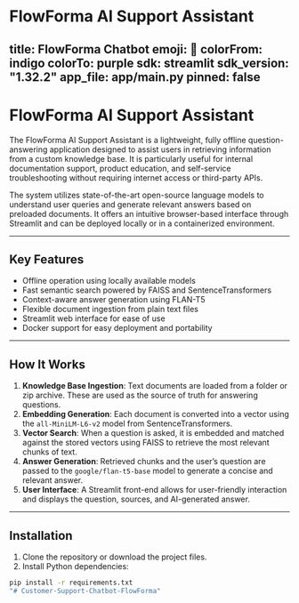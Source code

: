 # FlowForma AI Support Assistant
title: FlowForma Chatbot
emoji: 💬
colorFrom: indigo
colorTo: purple
sdk: streamlit
sdk_version: "1.32.2"
app_file: app/main.py
pinned: false
---
# FlowForma AI Support Assistant

The FlowForma AI Support Assistant is a lightweight, fully offline question-answering application designed to assist users in retrieving information from a custom knowledge base. It is particularly useful for internal documentation support, product education, and self-service troubleshooting without requiring internet access or third-party APIs.

The system utilizes state-of-the-art open-source language models to understand user queries and generate relevant answers based on preloaded documents. It offers an intuitive browser-based interface through Streamlit and can be deployed locally or in a containerized environment.

---

## Key Features

- Offline operation using locally available models
- Fast semantic search powered by FAISS and SentenceTransformers
- Context-aware answer generation using FLAN-T5
- Flexible document ingestion from plain text files
- Streamlit web interface for ease of use
- Docker support for easy deployment and portability

---

## How It Works

1. **Knowledge Base Ingestion**: Text documents are loaded from a folder or zip archive. These are used as the source of truth for answering questions.
2. **Embedding Generation**: Each document is converted into a vector using the `all-MiniLM-L6-v2` model from SentenceTransformers.
3. **Vector Search**: When a question is asked, it is embedded and matched against the stored vectors using FAISS to retrieve the most relevant chunks of text.
4. **Answer Generation**: Retrieved chunks and the user’s question are passed to the `google/flan-t5-base` model to generate a concise and relevant answer.
5. **User Interface**: A Streamlit front-end allows for user-friendly interaction and displays the question, sources, and AI-generated answer.

---

## Installation

1. Clone the repository or download the project files.
2. Install Python dependencies:

```bash
pip install -r requirements.txt
"# Customer-Support-Chatbot-FlowForma" 

